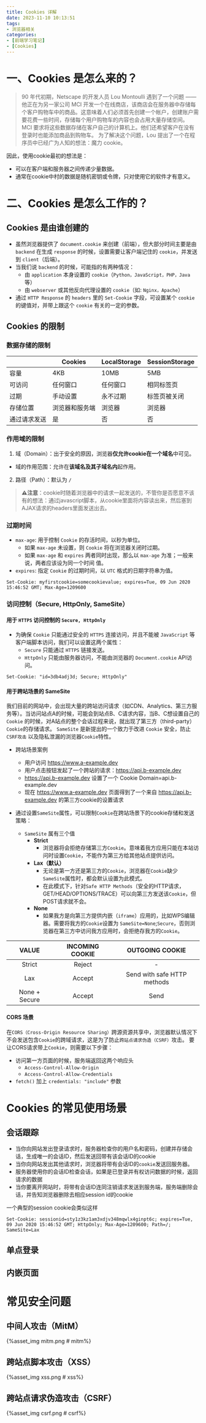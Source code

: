 ```yaml
---
title: Cookies 详解
date: 2023-11-10 10:13:51
tags:
- 浏览器相关
categories:
- [前端学习笔记]
- [Cookies]
---
```


# 一、Cookies 是怎么来的？

> 90 年代初期，Netscape 的开发人员 Lou Montoulli 遇到了一个问题 —— 他正在为另一家公司 MCI 开发一个在线商店，该商店会在服务器中存储每个客户购物车中的商品。这意味着人们必须首先创建一个帐户，创建账户需要花费一些时间，存储每个用户购物车的内容也会占用大量存储空间。
> MCI 要求将这些数据存储在客户自己的计算机上。他们还希望客户在没有登录时也能添加商品到购物车。
> 为了解决这个问题，Lou 提出了一个在程序员中已经广为人知的想法：魔力 cookie。

因此，使用cookie最初的想法是：
- 可以在客户端和服务器之间传递少量数据。
- 通常在cookie中村的数据是随机密钥或令牌，只对使用它的软件才有意义。

# 二、Cookies 是怎么工作的？

## Cookies 是由谁创建的

- 虽然浏览器提供了 `document.cookie` 来创建（前端），但大部分时间主要是由 `backend` 在生成 `response` 的时候，设置需要让客户端记住的 `cookie`，并发送到 `client`（后端）。
- 当我们说 `backend` 的时候，可能指的有两种情况：
  - 由 `application` 本身设置的 `cookie`（`Python，JavaScript，PHP，Java`等）
  - 由 `webserver` 或其他反向代理设置的 `cookie`（如: `Nginx，Apache`）
- 通过 `HTTP Response` 的 `headers` 里的 `Set-Cookie` 字段，可设置某个 `cookie` 的键值对，并带上跟这个 `cookie` 有关的一定的参数。

## Cookies 的限制

### 数据存储的限制

|  | Cookies | LocalStorage | SessionStorage |
| --- | --- | --- | --- |
| 容量 | 4KB | 10MB | 5MB |
| 可访问 | 任何窗口 | 任何窗口 | 相同标签页 |
| 过期 | 手动设置 | 永不过期 | 标签页被关闭 |
| 存储位置 | 浏览器和服务端 | 浏览器 | 浏览器 |
| 通过请求发送 | 是 | 否 | 否 |

### 作用域的限制

1. 域（Domain）：出于安全的原因，浏览器**仅允许cookie在一个域名**中可见。
  * 域的作用范围：允许在**该域名及其子域名内**起作用。
2. 路径（Path）：默认为 `/`

> **⚠️注意**：cookie时随着浏览器中的请求一起发送的，不管你是否愿意不该有的想法：通过javascript脚本，从cookie里面将内容读出来，然后塞到AJAX请求的headers里面发送出去。

### 过期时间

* `max-age`: 用于控制 `Cookie` 的存活时间，以秒为单位。
  * 如果 `max-age` 未设置，则 `Cookie` 将在浏览器关闭时过期。
  * 如果 `max-age` 和 `expires` 两者同时出现，那么以 `max-age` 为准；一般来说，两者应该设为同一个时间
值。
* `expires`: 指定 `Cookie` 的过期时间，以 `UTC` 格式的日期字符串为值。

```
Set-Cookie: myfirstcookie=somecookievalue; expires=Tue, 09 Jun 2020 15:46:52 GMT; Max-Age=1209600
```

### 访问控制（Secure, HttpOnly, SameSite）

#### 用于 `HTTPS` 访问控制的 `Secure, HttpOnly`

* 为确保 `Cookie` 只能通过安全的 `HTTPS` 连接访问，并且不能被 `JavaScript` 等客户端脚本访问，我们可以设置这两个属性：
  * `Secure` 只能通过 `HTTPS` 链接发送。
  * `HttpOnly` 只能由服务器访问，不能由浏览器的 `Document.cookie` API访问。

```
Set-Cookie: "id=3db4adj3d; Secure; HttpOnly"
```

#### 用于跨站场景的 SameSite

我们目前的网站中，会出现大量的跨站访问请求（如CDN、Analytics、第三方服务等）。当访问站点A的时候，可能会到站点B、C请求内容，当B、C想设置自己的 `Cookie` 的时候，对A站点的整个会话过程来说，就出现了第三方（third-party）`Cookie`的存储请求。 `SameSite` 是新提出的一个致力于改进 `Cookie` 安全，防止 `CSRF攻击` 以及隐私泄漏的浏览器`Cookie`特性。

* 跨站场景案例
  * 用户访问 https://www.a-example.dev
  * 用户点击按钮发起了一个跨站的请求：https://api.b-example.dev
  * https://api.b-example.dev 设置了一个 Cookie Domain=api.b-example.dev
  * 现在 https://www.a-example.dev 页面得到了一个来自 https://api.b-example.dev 的第三方cookie的设置请求

* 通过设置`SameSite`属性，可以限制`Cookie`在跨站场景下的cookie存储和发送策略：
  * `SameSite` 属有三个值
    * **Strict**
      * 浏览器将会拒绝存储第三方`Cookie`。意味着我方应用只能在本站访问时设置`Cookie`，不能作为第三方给其他站点提供访问。
    * **Lax（默认）**
      * 无论是第一方还是第三方的`Cookie`，浏览器在`Cookie`缺少`SameSite`属性时，都会默认设置为此模式。
      * 在此模式下，针对`Safe HTTP Methods`（安全的HTTP请求，GET/HEAD/OPTIONS/TRACE）可以向第三方发送该`Cookie`，但POST请求就不会。
    * **None**
      * 如果我方是向第三方提供内嵌（`iframe`）应用的，比如WPS编辑器。需要将我方的`Cookie`设置为 `SameSite=None`;`Secure`，否则浏览器在第三方中访问我方应用时，会拒绝存我方的`Cookie`。

| VALUE | INCOMING COOKIE | OUTGOING COOKIE |
| :---: | :---: | :---: |
| Strict | Reject | - |
| Lax | Accept | Send with safe HTTP methods|
| None + Secure | Accept | Send |

#### CORS 场景

在`CORS（Cross-Origin Resource Sharing）`跨源资源共享中，浏览器默认情况下不会发送包含`Cookie`的跨域请求，这是为了防止`跨站点请求伪造（CSRF）`攻击。
要让CORS请求带上`Cookie`，则需要以下步骤：

* 访问第一方页面的时候，服务端返回这两个响应头
  * `Access-Control-Allow-Origin`
  * `Access-Control-Allow-Credentials`
* `fetch()` 加上 `credentials: "include"` 参数

# Cookies 的常见使用场景

## 会话跟踪

* 当你向网站发出登录请求时，服务器检查你的用户名和密码，创建并存储会话，生成唯一的会话ID，然后发送回带有该会话ID的cookie
* 当你向网站发出其他请求时，浏览器将带有会话ID的`cookie`发送回服务器。
* 服务器使用你的会话ID检查会话，如果是已登录并有权访问数据的时候，返回请求的数据
* 当你要离开网站时，将带有会话ID连同注销请求发送到服务端，服务端删除会话，并告知浏览器删除去相应session id的cookie

一个典型的session cookie会类似这样

```
Set-Cookie: sessionid=sty1z3kz1am3xdjv348mqwlx4ginpt6c; expires=Tue, 09 Jun 2020 15:46:52 GMT; HttpOnly; Max-Age=1209600; Path=/; SameSite=Lax
```

## 单点登录

## 内嵌页面

# 常见安全问题

## 中间人攻击（MitM）

{%asset_img mitm.png # mitm%}

## 跨站点脚本攻击（XSS）

{%asset_img xss.png # xss%}

## 跨站点请求伪造攻击（CSRF）

{%asset_img csrf.png # csrf%}